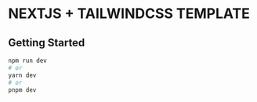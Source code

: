 # NEXTJS + TAILWINDCSS TEMPLATE
## Getting Started

```bash
npm run dev
# or
yarn dev
# or
pnpm dev

